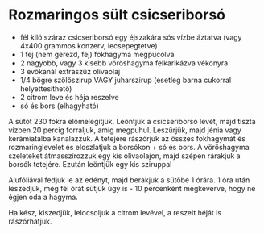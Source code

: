 # Rozmaringos sült csicseriborsó

- fél kiló száraz csicseriborsó egy éjszakára sós vízbe áztatva (vagy 4x400 grammos konzerv, lecsepegtetve)
- 1 fej (nem gerezd, fej) fokhagyma megpucolva
- 2 nagyobb, vagy 3 kisebb vöröshagyma felkarikázva vékonyra
- 3 evőkanál extraszűz olívaolaj
- 1/4 bögre szőlőszirup VAGY juharszirup (esetleg barna cukorral helyettesíthető)
- 2 citrom leve és héja reszelve
- só és bors (elhagyható)

A sütőt 230 fokra előmelegítjük.
Leöntjük a csicseriborsó levét, majd tiszta vízben 20 percig forraljuk, amíg megpuhul.
Leszűrjük, majd jénia vagy kerámiatálba kanalazzuk.
A tetejére rászórjuk az összes fokhagymát és rozmaringlevelet és eloszlatjuk a borsókon + só és bors.
A vöröshagyma szeleteket átmasszírozzuk egy kis olívaolajon, majd szépen rárakjuk a borsók tetejére. Ezután leöntjük egy kis sziruppal

Alufóliával fedjuk le az edényt, majd berakjuk a sütőbe 1 órára. 1 óra után leszedjük, még fél órát sütjük úgy is - 10 percenként megkeverve, hogy ne égjen oda a hagyma.

Ha kész, kiszedjük, lelocsoljuk a citrom levével, a reszelt héját is rászórhatjuk.
